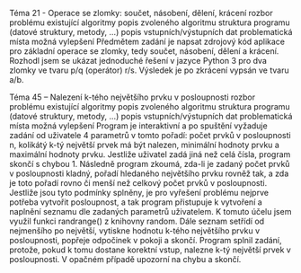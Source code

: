 Téma 21 - Operace se zlomky: součet, násobení, dělení, krácení
rozbor problému
existující algoritmy
popis zvoleného algoritmu
struktura programu (datové struktury, metody, …)
popis vstupních/výstupních dat
problematická místa
možná vylepšení
Předmětem zadání je napsat zdrojový kód aplikace pro základní operace se zlomky, tedy součet, násobení, dělení a krácení. Rozhodl jsem se ukázat jednoduché řešení v jazyce Python 3 pro dva zlomky ve tvaru p/q (operátor) r/s. Výsledek je po zkrácení vypsán ve tvaru a/b.

Téma 45 – Nalezení k-tého největšího prvku v posloupnosti
rozbor problému
existující algoritmy
popis zvoleného algoritmu
struktura programu (datové struktury, metody, …)
popis vstupních/výstupních dat
problematická místa
možná vylepšení
Program je interaktivní a po spuštění vyžaduje zadání od uživatele 4 parametrů v tomto pořadí: počet prvků v posloupnosti n, kolikátý k-tý největší prvek má být nalezen, minimální hodnoty prvku a maximální hodnoty prvku. Jestliže uživatel zadá jiná než celá čísla, program skončí s chybou 1. 
Následně program zkoumá, zda-li je zadaný počet prvků v posloupnosti kladný, pořadí hledaného největšího prvku rovněž tak, a zda je toto pořadí rovno či menší než celkový počet prvků v posloupnosti.
Jestliže jsou tyto podmínky splněny, je pro vyřešení problému nejprve potřeba vytvořit posloupnost, a tak program přistupuje k vytvoření a naplnění seznamu dle zadaných parametrů uživatelem. K tomuto účelu jsem využil funkci randrange() z knihovny random. Dále seznam setřídí od nejmenšího po největší, vytiskne hodnotu k-tého největšího prvku v posloupnosti, popřeje odpočinek v pokoji a skončí.
Program splnil zadání, protože, pokud k tomu dostane korektní vstup, nalezne k-tý největší prvek v posloupnosti. V opačném případě upozorní na chybu a skončí.
